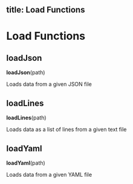 title: Load Functions
---

# Load Functions

## loadJson

**loadJson**(path)

Loads data from a given JSON file

## loadLines

**loadLines**(path)

Loads data as a list of lines from a given text file

## loadYaml

**loadYaml**(path)

Loads data from a given YAML file

